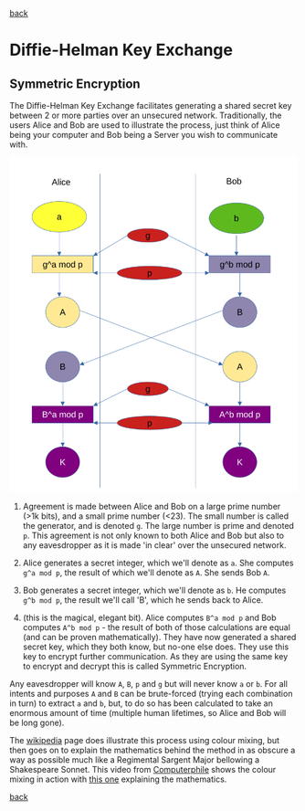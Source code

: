 [back](encryption.md)

# Diffie-Helman Key Exchange

## Symmetric Encryption

The Diffie-Helman Key Exchange facilitates generating a shared secret key
between 2 or more parties over an unsecured network.  Traditionally, the users
Alice and Bob are used to illustrate the process, just think of Alice being your
computer and Bob being a Server you wish to communicate with.

![Diffie-Helman key generation](images/diffiehelman.png)

1. Agreement is made between Alice and Bob on a large prime number (>1k bits),
   and a small prime number (<23).  The small number is called the generator,
   and is denoted `g`.  The large number is prime and denoted `p`.  This
   agreement is not only known to both Alice and Bob but also to any
   eavesdropper as it is made 'in clear' over the unsecured network.

2. Alice generates a secret integer, which we'll denote as `a`.  She computes
   `g^a mod p`, the result of which we'll denote as `A`.  She sends Bob `A`.

3. Bob generates a secret integer, which we'll denote as `b`.  He computes `g^b
   mod p`, the result we'll call 'B', which he sends back to Alice.

4. (this is the magical, elegant bit). Alice computes `B^a mod p` and Bob
   computes `A^b mod p` - the result of both of those calculations are equal
   (and can be proven mathematically).  They have now generated a shared secret
   key, which they both know, but no-one else does.  They use this key to
   encrypt further communication. As they are using the same key to encrypt and
   decrypt this is called Symmetric Encryption.

Any eavesdropper will know `A`, `B`, `p` and `g` but will never know `a` or `b`.
For all intents and purposes `A` and `B` can be brute-forced (trying each
combination in turn) to extract `a` and `b`, but, to do so has been calculated
to take an enormous amount of time (multiple human lifetimes, so Alice and Bob
will be long gone).

The
[wikipedia](https://en.wikipedia.org/wiki/Diffie%E2%80%93Hellman_key_exchange)
page does illustrate this process using colour mixing, but then goes on to
explain the mathematics behind the method in as obscure a way as possible much
like a Regimental Sargent Major bellowing a Shakespeare Sonnet. This video from
[Computerphile](https://www.youtube.com/watch?v=NmM9HA2MQGI) shows the colour
mixing in action with [this one](https://www.youtube.com/watch?v=Yjrfm_oRO0w)
explaining the mathematics.

[back](encryption.md)
